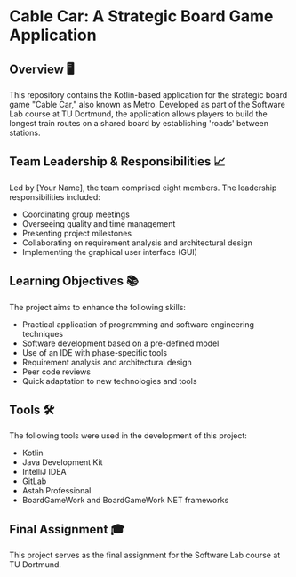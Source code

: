 # Cable Car: A Strategic Board Game Application

## Overview 🖥️

This repository contains the Kotlin-based application for the strategic board game "Cable Car," also known as Metro. Developed as part of the Software Lab course at TU Dortmund, the application allows players to build the longest train routes on a shared board by establishing 'roads' between stations.

## Team Leadership & Responsibilities 📈

Led by [Your Name], the team comprised eight members. The leadership responsibilities included:

- Coordinating group meetings
- Overseeing quality and time management
- Presenting project milestones
- Collaborating on requirement analysis and architectural design
- Implementing the graphical user interface (GUI)

## Learning Objectives 📚

The project aims to enhance the following skills:

- Practical application of programming and software engineering techniques
- Software development based on a pre-defined model
- Use of an IDE with phase-specific tools
- Requirement analysis and architectural design
- Peer code reviews
- Quick adaptation to new technologies and tools

## Tools 🛠️

The following tools were used in the development of this project:

- Kotlin
- Java Development Kit
- IntelliJ IDEA
- GitLab
- Astah Professional
- BoardGameWork and BoardGameWork NET frameworks

## Final Assignment 🎓

This project serves as the final assignment for the Software Lab course at TU Dortmund.
